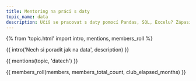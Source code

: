 ```yaml
---
title: Mentoring na práci s daty
topic_name: data
description: Učíš se pracovat s daty pomocí Pandas, SQL, Excelu? Zápasíš s jazyky Python, R, nebo dokonce Julia? Hledáš někoho zkušenějšího, kdo ti poradí, když se zasekneš? Kdo ti ukáže správné postupy a nasměruje tě na kvalitní návody nebo kurzy?
---
```

{% from 'topic.html' import intro, mentions, members_roll %}

{{ intro('Nech si poradit jak na data', description) }}

{{ mentions(topic, 'datech') }}

{{ members_roll(members, members_total_count, club_elapsed_months) }}
